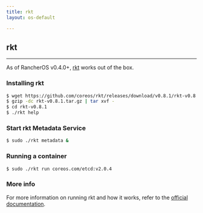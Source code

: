 ```yaml
---
title: rkt
layout: os-default

---
```


## rkt
---

As of RancherOS v0.4.0+, [rkt](https://github.com/coreos/rkt) works out of the box.

### Installing rkt

```sh
$ wget https://github.com/coreos/rkt/releases/download/v0.8.1/rkt-v0.8.1.tar.gz
$ gzip -dc rkt-v0.8.1.tar.gz | tar xvf -
$ cd rkt-v0.8.1
$ ./rkt help
```

### Start rkt Metadata Service

```sh
$ sudo ./rkt metadata &
```

### Running a container

```sh
$ sudo ./rkt run coreos.com/etcd:v2.0.4
```

### More info

For more information on running rkt and how it works, refer to the [official documentation](https://coreos.com/rkt/docs/).

<br>
